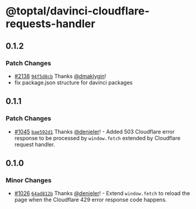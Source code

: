 # @toptal/davinci-cloudflare-requests-handler

## 0.1.2

### Patch Changes

- [#2138](https://github.com/toptal/davinci/pull/2138) [`94f5d8cb`](https://github.com/toptal/davinci/commit/94f5d8cb2140bdbf3e148f1ae8d5004db9779ac4) Thanks [@dmaklygin](https://github.com/dmaklygin)!
- fix package.json structure for davinci packages

## 0.1.1

### Patch Changes

- [#1045](https://github.com/toptal/davinci/pull/1045) [`bae592d1`](https://github.com/toptal/davinci/commit/bae592d19fbafd213eb1914b74949a875a48c813) Thanks [@denieler](https://github.com/denieler)! - Added 503 Cloudflare error response to be processed by `window.fetch` extended by Cloudflare request handler.

## 0.1.0

### Minor Changes

- [#1026](https://github.com/toptal/davinci/pull/1026) [`64ad812b`](https://github.com/toptal/davinci/commit/64ad812b34de5b9a8572d0fabd5574f0f11a498e) Thanks [@denieler](https://github.com/denieler)! - Extend `window.fetch` to reload the page when the Cloudflare 429 error response code happens.
